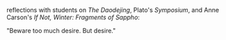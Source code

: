 reflections with students on *The Daodejing*, Plato's *Symposium*, and Anne Carson's *If Not, Winter: Fragments of Sappho*:

"Beware too much desire. But desire."